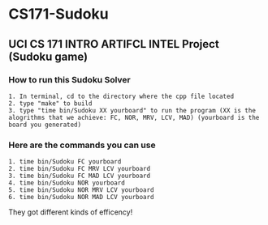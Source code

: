 # CS171-Sudoku
## UCI CS 171 INTRO ARTIFCL INTEL Project (Sudoku game)

### How to run this Sudoku Solver
    1. In terminal, cd to the directory where the cpp file located
    2. type "make" to build
    3. type "time bin/Sudoku XX yourboard" to run the program (XX is the alogrithms that we achieve: FC, NOR, MRV, LCV, MAD) (yourboard is the board you generated)

### Here are the commands you can use

    1. time bin/Sudoku FC yourboard
    2. time bin/Sudoku FC MRV LCV yourboard
    3. time bin/Sudoku FC MAD LCV yourboard
    4. time bin/Sudoku NOR yourboard
    5. time bin/Sudoku NOR MRV LCV yourboard
    6. time bin/Sudoku NOR MAD LCV yourboard

They got different kinds of efficency! 
